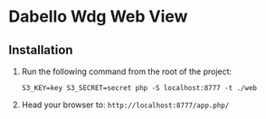 # Dabello Wdg Web View

## Installation

1. Run the following command from the root of the project:

    `S3_KEY=key S3_SECRET=secret php -S localhost:8777 -t ./web`

2. Head your browser to: `http://localhost:8777/app.php/`
